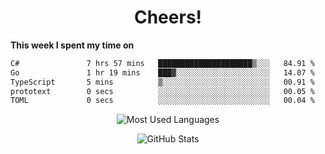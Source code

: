<h1 align="center">Cheers!</h1>

**This week I spent my time on**
<!--START_SECTION:waka-->

```txt
C#               7 hrs 57 mins   █████████████████████▒░░░   84.91 %
Go               1 hr 19 mins    ███▓░░░░░░░░░░░░░░░░░░░░░   14.07 %
TypeScript       5 mins          ▒░░░░░░░░░░░░░░░░░░░░░░░░   00.91 %
prototext        0 secs          ░░░░░░░░░░░░░░░░░░░░░░░░░   00.05 %
TOML             0 secs          ░░░░░░░░░░░░░░░░░░░░░░░░░   00.04 %
```

<!--END_SECTION:waka-->

<p align="center"><img src="https://github-readme-stats.vercel.app/api/top-langs/?username=thnkrn&layout=compact&hide=html&theme=tokyonight" alt="Most Used Languages" /></p>

<p align="center"><img src="https://github-readme-stats.vercel.app/api?username=thnkrn&show_icons=true&count_private=true&theme=tokyonight&show=reviews&hide_rank=false&rank_icon=github" alt="GitHub Stats" /></p>

<!-- <p align="center"><a href="https://wakatime.com"><img src="https://wakatime.com/share/@thnkrn/40092326-d1bd-471b-89da-9a7c63939402.png" /></p>
 -->

